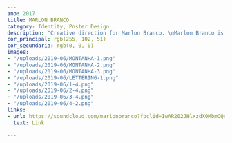 ```yaml
---
ano: 2017
title: MARLON BRANCO
category: Identity, Poster Design
description: "Creative direction for Marlon Branco. \nMarlon Branco is a dj."
cor_principal: rgb(255, 102, 51)
cor_secundaria: rgb(0, 0, 0)
images:
- "/uploads/2019-06/MONTANHA-1.png"
- "/uploads/2019-06/MONTANHA-2.png"
- "/uploads/2019-06/MONTANHA-3.png"
- "/uploads/2019-06/LETTERING-1.png"
- "/uploads/2019-06/1-4.png"
- "/uploads/2019-06/2-4.png"
- "/uploads/2019-06/3-4.png"
- "/uploads/2019-06/4-2.png"
links:
- url: https://soundcloud.com/marlonbranco?fbclid=IwAR202JHlxzdX0MbmCQeSRse4GvoOXbu6EU846ya0nI2pkPUWFwQS95Qc8Mc
  text: Link

---
```

